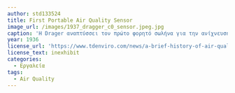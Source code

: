 ```yaml
---
author: std133524 
title: First Portable Air Quality Sensor
image_url: /images/1937_dragger_c0_sensor.jpeg.jpg
caption: 'Η Drager αναπτύσσει τον πρώτο φορητό σωλήνα για την ανίχνευση μονοξειδίου του άνθρακα για τη βιομηχανία εξόρυξης. Σήμερα, οι σωλήνες Drager ανιχνεύουν 100 διαφορετικά αέρια. Οι σωλήνες είναι γυάλινα φιαλίδια γεμάτα με ένα χημικό αντιδραστήριο που αντιδρά σε μια συγκεκριμένη χημική ουσία ή οικογένεια χημικών ουσιών. Ένα δείγμα αέρα που τραβιέται μέσα στο σωλήνα αλλάζει το χρώμα του σωλήνα όταν ανιχνευθούν οι στοχευόμενες χημικές ουσίες. Το μήκος της αλλαγής χρώματος υποδεικνύει τυπικά τη μετρούμενη συγκέντρωση' 
year: 1936
license_url: 'https://www.tdenviro.com/news/a-brief-history-of-air-quality-sensing/' 
license_text: inexhibit 
categories:
  - Εργαλεία 
tags:
  - Air Quality 
---
```

